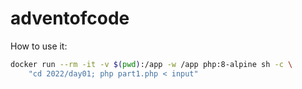 # adventofcode

How to use it:
```bash
docker run --rm -it -v $(pwd):/app -w /app php:8-alpine sh -c \
    "cd 2022/day01; php part1.php < input"
```

